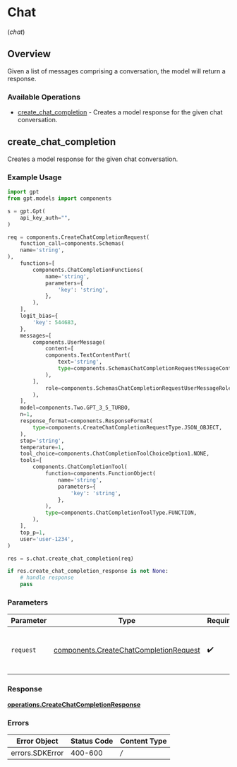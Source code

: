 # Chat
(*chat*)

## Overview

Given a list of messages comprising a conversation, the model will return a response.

### Available Operations

* [create_chat_completion](#create_chat_completion) - Creates a model response for the given chat conversation.

## create_chat_completion

Creates a model response for the given chat conversation.

### Example Usage

```python
import gpt
from gpt.models import components

s = gpt.Gpt(
    api_key_auth="",
)

req = components.CreateChatCompletionRequest(
    function_call=components.Schemas(
    name='string',
),
    functions=[
        components.ChatCompletionFunctions(
            name='string',
            parameters={
                'key': 'string',
            },
        ),
    ],
    logit_bias={
        'key': 544683,
    },
    messages=[
        components.UserMessage(
            content=[
            components.TextContentPart(
                text='string',
                type=components.SchemasChatCompletionRequestMessageContentPartTextType.TEXT,
            ),
        ],
            role=components.SchemasChatCompletionRequestUserMessageRole.USER,
        ),
    ],
    model=components.Two.GPT_3_5_TURBO,
    n=1,
    response_format=components.ResponseFormat(
        type=components.CreateChatCompletionRequestType.JSON_OBJECT,
    ),
    stop='string',
    temperature=1,
    tool_choice=components.ChatCompletionToolChoiceOption1.NONE,
    tools=[
        components.ChatCompletionTool(
            function=components.FunctionObject(
                name='string',
                parameters={
                    'key': 'string',
                },
            ),
            type=components.ChatCompletionToolType.FUNCTION,
        ),
    ],
    top_p=1,
    user='user-1234',
)

res = s.chat.create_chat_completion(req)

if res.create_chat_completion_response is not None:
    # handle response
    pass
```

### Parameters

| Parameter                                                                                        | Type                                                                                             | Required                                                                                         | Description                                                                                      |
| ------------------------------------------------------------------------------------------------ | ------------------------------------------------------------------------------------------------ | ------------------------------------------------------------------------------------------------ | ------------------------------------------------------------------------------------------------ |
| `request`                                                                                        | [components.CreateChatCompletionRequest](../../models/components/createchatcompletionrequest.md) | :heavy_check_mark:                                                                               | The request object to use for the request.                                                       |


### Response

**[operations.CreateChatCompletionResponse](../../models/operations/createchatcompletionresponse.md)**
### Errors

| Error Object    | Status Code     | Content Type    |
| --------------- | --------------- | --------------- |
| errors.SDKError | 400-600         | */*             |
